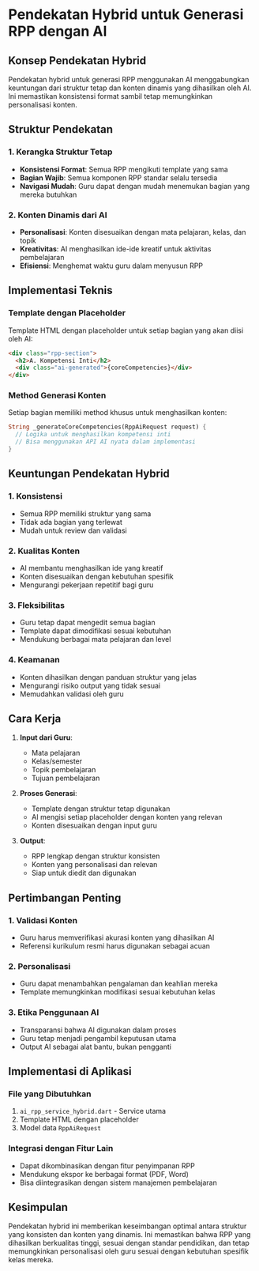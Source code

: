 # Pendekatan Hybrid untuk Generasi RPP dengan AI

## Konsep Pendekatan Hybrid

Pendekatan hybrid untuk generasi RPP menggunakan AI menggabungkan keuntungan dari struktur tetap dan konten dinamis yang dihasilkan oleh AI. Ini memastikan konsistensi format sambil tetap memungkinkan personalisasi konten.

## Struktur Pendekatan

### 1. Kerangka Struktur Tetap
- **Konsistensi Format**: Semua RPP mengikuti template yang sama
- **Bagian Wajib**: Semua komponen RPP standar selalu tersedia
- **Navigasi Mudah**: Guru dapat dengan mudah menemukan bagian yang mereka butuhkan

### 2. Konten Dinamis dari AI
- **Personalisasi**: Konten disesuaikan dengan mata pelajaran, kelas, dan topik
- **Kreativitas**: AI menghasilkan ide-ide kreatif untuk aktivitas pembelajaran
- **Efisiensi**: Menghemat waktu guru dalam menyusun RPP

## Implementasi Teknis

### Template dengan Placeholder
Template HTML dengan placeholder untuk setiap bagian yang akan diisi oleh AI:
```html
<div class="rpp-section">
  <h2>A. Kompetensi Inti</h2>
  <div class="ai-generated">{coreCompetencies}</div>
</div>
```

### Method Generasi Konten
Setiap bagian memiliki method khusus untuk menghasilkan konten:
```dart
String _generateCoreCompetencies(RppAiRequest request) {
  // Logika untuk menghasilkan kompetensi inti
  // Bisa menggunakan API AI nyata dalam implementasi
}
```

## Keuntungan Pendekatan Hybrid

### 1. Konsistensi
- Semua RPP memiliki struktur yang sama
- Tidak ada bagian yang terlewat
- Mudah untuk review dan validasi

### 2. Kualitas Konten
- AI membantu menghasilkan ide yang kreatif
- Konten disesuaikan dengan kebutuhan spesifik
- Mengurangi pekerjaan repetitif bagi guru

### 3. Fleksibilitas
- Guru tetap dapat mengedit semua bagian
- Template dapat dimodifikasi sesuai kebutuhan
- Mendukung berbagai mata pelajaran dan level

### 4. Keamanan
- Konten dihasilkan dengan panduan struktur yang jelas
- Mengurangi risiko output yang tidak sesuai
- Memudahkan validasi oleh guru

## Cara Kerja

1. **Input dari Guru**: 
   - Mata pelajaran
   - Kelas/semester
   - Topik pembelajaran
   - Tujuan pembelajaran

2. **Proses Generasi**:
   - Template dengan struktur tetap digunakan
   - AI mengisi setiap placeholder dengan konten yang relevan
   - Konten disesuaikan dengan input guru

3. **Output**:
   - RPP lengkap dengan struktur konsisten
   - Konten yang personalisasi dan relevan
   - Siap untuk diedit dan digunakan

## Pertimbangan Penting

### 1. Validasi Konten
- Guru harus memverifikasi akurasi konten yang dihasilkan AI
- Referensi kurikulum resmi harus digunakan sebagai acuan

### 2. Personalisasi
- Guru dapat menambahkan pengalaman dan keahlian mereka
- Template memungkinkan modifikasi sesuai kebutuhan kelas

### 3. Etika Penggunaan AI
- Transparansi bahwa AI digunakan dalam proses
- Guru tetap menjadi pengambil keputusan utama
- Output AI sebagai alat bantu, bukan pengganti

## Implementasi di Aplikasi

### File yang Dibutuhkan
1. `ai_rpp_service_hybrid.dart` - Service utama
2. Template HTML dengan placeholder
3. Model data `RppAiRequest`

### Integrasi dengan Fitur Lain
- Dapat dikombinasikan dengan fitur penyimpanan RPP
- Mendukung ekspor ke berbagai format (PDF, Word)
- Bisa diintegrasikan dengan sistem manajemen pembelajaran

## Kesimpulan

Pendekatan hybrid ini memberikan keseimbangan optimal antara struktur yang konsisten dan konten yang dinamis. Ini memastikan bahwa RPP yang dihasilkan berkualitas tinggi, sesuai dengan standar pendidikan, dan tetap memungkinkan personalisasi oleh guru sesuai dengan kebutuhan spesifik kelas mereka.